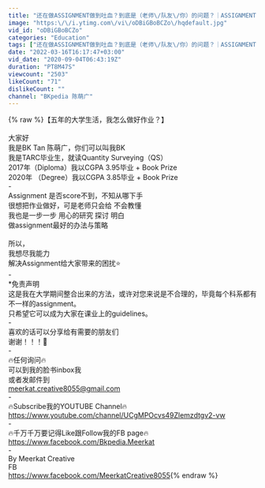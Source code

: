 ```yaml
---
title: "还在做ASSIGNMENT做到吐血？到底是（老师\/队友\/你）的问题？｜ASSIGNMENT Series EP1｜"
image: "https:\/\/i.ytimg.com\/vi\/oDBiGBoBCZo\/hqdefault.jpg"
vid_id: "oDBiGBoBCZo"
categories: "Education"
tags: ["还在做ASSIGNMENT做到吐血？到底是（老师\/队友\/你）的问题？｜ASSIGNMENT","Series","EP1｜"]
date: "2022-03-16T16:17:47+03:00"
vid_date: "2020-09-04T06:43:19Z"
duration: "PT8M47S"
viewcount: "2503"
likeCount: "71"
dislikeCount: ""
channel: "BKpedia 陈萌广"
---
```

{% raw %}【五年的大学生活，我怎么做好作业？】<br /><br />大家好<br />我是BK Tan 陈萌广，你们可以叫我BK<br />我是TARC毕业生，就读Quantity Surveying（QS）<br />2017年（Diploma）我以CGPA 3.95毕业 + Book Prize<br />2020年 （Degree）我以CGPA 3.85毕业 + Book Prize<br />-<br />Assignment 是否score不到，不知从哪下手<br />很想把作业做好，可是老师只会给 不会教懂<br />我也是一步一步 用心的研究 探讨 明白 <br />做assignment最好的办法与策略<br /><br />所以，<br />我想尽我能力 <br />解决Assignment给大家带来的困扰⭐️<br />-<br />*免责声明<br />这是我在大学期间整合出来的方法，或许对您来说是不合理的，毕竟每个科系都有不一样的assignment。<br />只希望它可以成为大家在课业上的guidelines。<br />-<br />喜欢的话可以分享给有需要的朋友们<br />谢谢！！！🥰<br />-<br />🔥任何询问🔥<br />可以到我的脸书inbox我<br />或者发邮件到<br />meerkat.creative8055@gmail.com<br />-<br />🔥Subscribe我的YOUTUBE Channel🔥<br /><a rel="nofollow" target="blank" href="https://www.youtube.com/channel/UCgMPOcvs49Zlemzdtgv2-vw">https://www.youtube.com/channel/UCgMPOcvs49Zlemzdtgv2-vw</a><br />-<br />🔥千万千万要记得Like跟Follow我的FB page🔥<br /><a rel="nofollow" target="blank" href="https://www.facebook.com/Bkpedia.Meerkat">https://www.facebook.com/Bkpedia.Meerkat</a><br />-<br />By Meerkat Creative<br />FB<br /><a rel="nofollow" target="blank" href="https://www.facebook.com/MeerkatCreative8055">https://www.facebook.com/MeerkatCreative8055</a>{% endraw %}
